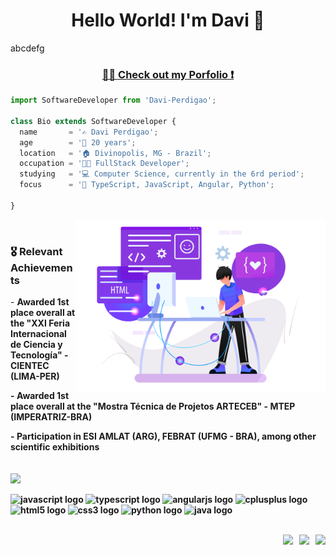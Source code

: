 <h1 align="center"> Hello World! I'm Davi 👋</h2>abcdefg
<h3 align="center">
  <a href="https://davi-perdigao.vercel.app/" target="_blank">👨‍💻 Check out my Porfolio ❗</a>
</h3>

<!-- <img src="https://raw.githubusercontent.com/iampavangandhi/iampavangandhi/master/gifs/Hi.gif" width="30px"> -->
                                                      
<!-- <img src="https://media.giphy.com/media/iY8CRBdQXODJSCERIr/giphy.gif" width="30px">&nbsp; About Me </h3>  -->
                                                                                                                                                                  
```js
import SoftwareDeveloper from 'Davi-Perdigao';

class Bio extends SoftwareDeveloper {
  name       = '✍️ Davi Perdigao';
  age        = '👱‍ 20 years'; 
  location   = '🏠 Divinopolis, MG - Brazil';                                                                          
  occupation = '👨‍🏫 FullStack Developer';
  studying   = '💻 Computer Science, currently in the 6rd period';
  focus      = '🎯 TypeScript, JavaScript, Angular, Python';
                                                                             
}
```                                                                           
<p><img align="right" src="https://github.com/Davi-Perdigao/Portfolio-Davi/blob/main/src/Assets/about.png" width="400px"/></p>
<br>                                                                            
<h3> 🎖️ Relevant Achievements </h3>
<p align="left">                                                                            
- <strong>Awarded 1st place overall at the "XXI Feria Internacional de Ciencia y Tecnología" - CIENTEC (LIMA-PER)<strong>
<p align="left">                                                                                            
- <strong>Awarded 1st place overall at the "Mostra Técnica de Projetos ARTECEB" - MTEP (IMPERATRIZ-BRA)<strong>
<p align="left">                                                                               
- <strong>Participation in ESI AMLAT (ARG), FEBRAT (UFMG - BRA), among other scientific exhibitions<strong>
<br>
<br>                                                                       
<br>

<img height="180em" src="https://github-readme-stats.vercel.app/api/top-langs/?username=Davi-Perdigao&layout=compact&langs_count=7&theme=dark"/>
<div align="left">
  <img src="https://cdn.jsdelivr.net/gh/devicons/devicon/icons/javascript/javascript-original.svg" height="40" width="52" alt="javascript logo"  />
  <img src="https://cdn.jsdelivr.net/gh/devicons/devicon/icons/typescript/typescript-original.svg" height="40" width="52" alt="typescript logo"  />
  <img src="https://cdn.jsdelivr.net/gh/devicons/devicon/icons/angularjs/angularjs-original.svg" height="40" width="52" alt="angularjs logo"  />
  <img src="https://cdn.jsdelivr.net/gh/devicons/devicon/icons/cplusplus/cplusplus-original.svg" height="40" width="52" alt="cplusplus logo"  />
  <img src="https://cdn.jsdelivr.net/gh/devicons/devicon/icons/html5/html5-original.svg" height="40" width="52" alt="html5 logo"  />
  <img src="https://cdn.jsdelivr.net/gh/devicons/devicon/icons/css3/css3-original.svg" height="40" width="52" alt="css3 logo"  />
  <img src="https://cdn.jsdelivr.net/gh/devicons/devicon/icons/python/python-original.svg" height="40" width="52" alt="python logo"  />
  <img src="https://cdn.jsdelivr.net/gh/devicons/devicon/icons/java/java-original.svg" height="40" width="52" alt="java logo"  />
</div>
                  
<br>               
  
<p align="right">
&nbsp; <a href="https://www.instagram.com/daviperdigao_/" target="_blank" rel="noopener noreferrer"><img src="https://raw.githubusercontent.com/maurodesouza/profile-readme-generator/master/src/assets/icons/social/instagram/default.svg" width="50" /></a>  
&nbsp; <a href="https://www.linkedin.com/in/davi-perdig%C3%A3o-5292051b7//" target="_blank" rel="noopener noreferrer"><img src="https://raw.githubusercontent.com/maurodesouza/profile-readme-generator/master/src/assets/icons/social/linkedin/default.svg" width="50" /></a>
&nbsp; <a href="mailto:davivcperdigao@gmail.com" target="_blank" rel="noopener noreferrer"><img src="https://raw.githubusercontent.com/maurodesouza/profile-readme-generator/master/src/assets/icons/social/gmail/default.svg" width="50" /></a>
</p>

